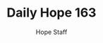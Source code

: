---
image: /assets/img/daily-hope-default-artwork.png
title: Daily Hope 163
number: 163
categories:
  - Daily Hope
author: Hope Staff
notes: Daily Hope 163
embed: >-
  EMBED_GOES_HERE
---